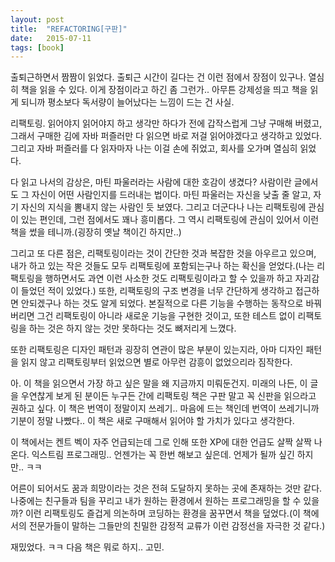 ```yaml
---
layout: post
title:  "REFACTORING[구판]"
date:   2015-07-11
tags: [book]
---
```


출퇴근하면서 짬짬이 읽었다. 출퇴근 시간이 길다는 건 이런 점에서 장점이 있구나. 열심히 책을 읽을 수 있다. 이게 장점이라고 하긴 좀 그런가.. 아무튼 강제성을 띄고 책을 읽게 되니까 평소보다 독서량이 늘어났다는 느낌이 드는 건 사실. 

  리팩토링. 읽어야지 읽어야지 하고 생각만 하다가 전에 갑작스럽게 그냥 구매해 버렸고, 그래서 구매한 김에 자바 퍼즐러만 다 읽으면 바로 저걸 읽어야겠다고 생각하고 있었다. 그리고 자바 퍼즐러를 다 읽자마자 나는 이걸 손에 쥐었고, 회사를 오가며 열심히 읽었다. 

  다 읽고 나서의 감상은, 마틴 파울러라는 사람에 대한 호감이 생겼다? 사람이란 글에서도 그 자신이 어떤 사람인지를 드러내는 법이다. 마틴 파울러는 자신을 낮출 줄 알고, 자기 자신의 지식을 뽐내지 않는 사람인 듯 보였다. 그리고 더군다나 나는 리팩토링에 관심이 있는 편인데, 그런 점에서도 꽤나 흥미롭다. 그 역시 리팩토링에 관심이 있어서 이런 책을 썼을 테니까.(굉장히 옛날 책이긴 하지만..) 

  그리고 또 다른 점은, 리팩토링이라는 것이 간단한 것과 복잡한 것을 아우르고 있으며, 내가 하고 있는 작은 것들도 모두 리팩토링에 포함되는구나 하는 확신을 얻었다.(나는 리팩토링을 행하면서도 과연 이런 사소한 것도 리팩토링이라고 할 수 있을까 하고 자괴감이 들었던 적이 있었다.) 또한, 리팩토링의 구조 변경을 너무 간단하게 생각하고 접근하면 안되겠구나 하는 것도 알게 되었다. 본질적으로 다른 기능을 수행하는 동작으로 바꿔버리면 그건 리팩토링이 아니라 새로운 기능을 구현한 것이고, 또한 테스트 없이 리팩토링을 하는 것은 하지 않는 것만 못하다는 것도 뼈저리게 느꼈다. 

  또한 리팩토링은 디자인 패턴과 굉장히 연관이 많은 부분이 있는지라, 아마 디자인 패턴을 읽지 않고 리팩토링부터 읽었으면 별로 아무런 감흥이 없었으리라 짐작한다. 

  아. 이 책을 읽으면서 가장 하고 싶은 말을 왜 지금까지 미뤄둔건지. 미래의 나든, 이 글을 우연찮게 보게 된 분이든 누구든 간에 리팩토링 책은 구판 말고 꼭 신판을 읽으라고 권하고 싶다. 이 책은 번역이 정말이지 쓰레기.. 마음에 드는 책인데 번역이 쓰레기니까 기분이 정말 나빴다.. 이 책은 새로 구매해서 읽어야 할 가치가 있다고 생각한다. 

  이 책에서는 켄트 벡이 자주 언급되는데 그로 인해 또한 XP에 대한 언급도 살짝 살짝 나온다. 익스트림 프로그래밍.. 언젠가는 꼭 한번 해보고 싶은데. 언제가 될까 싶긴 하지만.. ㅋㅋ 

  어른이 되어서도 꿈과 희망이라는 것은 전혀 도달하지 못하는 곳에 존재하는 것만 같다. 나중에는 친구들과 팀을 꾸리고 내가 원하는 환경에서 원하는 프로그래밍을 할 수 있을까? 이런 리팩토링도 즐겁게 의논하며 코딩하는 환경을 꿈꾸면서 책을 덮었다.(이 책에서의 전문가들이 말하는 그들만의 친밀한 감정적 교류가 이런 감정선을 자극한 것 같다.) 

  재밌었다. ㅋㅋ 다음 책은 뭐로 하지.. 고민.